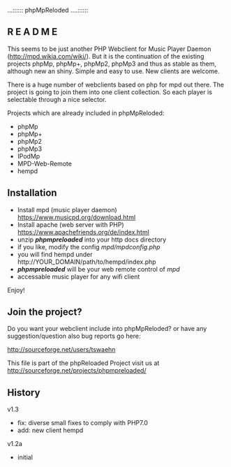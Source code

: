 
...::::::	phpMpReloded	....::::::

## R E A D M E 
	
	
This seems to be just another PHP Webclient for Music Player Daemon (http://mpd.wikia.com/wiki/). 
But it is the continuation of the existing projects phpMp, phpMp+, phpMp2, phpMp3 and thus as stable as them,
although new an shiny. Simple and easy to use. New clients are welcome.

There is a huge number of webclients based on php for mpd out there. The project is going to join them into
one client collection. So each player is selectable through a nice selector. 

Projects which are already included in phpMpReloded:
* phpMp
* phpMp+
* phpMp2
* phpMp3
* IPodMp
* MPD-Web-Remote
* hempd

## Installation

* Install mpd (music player daemon) https://www.musicpd.org/download.html
* Install apache (web server with PHP) https://www.apachefriends.org/de/index.html
* unzip ***phpmpreloaded*** into your http docs directory
* if you like, modify the config *mpd/mpdconfig.php*
* you will find hempd under http://YOUR_DOMAIN/path/to/hempd/index.php
* ***phpmpreloaded*** will be your web remote control of *mpd*
* accessable music player for any wifi client
	
Enjoy!

## Join the project?

Do you want your webclient include into phpMpReloded?
	or
have any suggestion/question also bug reports go here:

  http://sourceforge.net/users/tswaehn


This file is part of the phpReloaded Project
  visit us at http://sourceforge.net/projects/phpmpreloaded/


## History

v1.3
* fix: diverse small fixes to comply with PHP7.0
* add: new client hempd

v1.2a 
* initial
